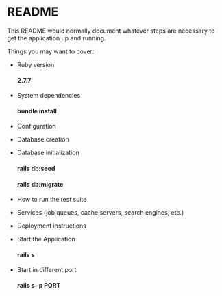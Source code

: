 # README

This README would normally document whatever steps are necessary to get the
application up and running.

Things you may want to cover:

* Ruby version <h4>2.7.7</h4>

* System dependencies <h4>bundle install</h4>

* Configuration

* Database creation 

* Database initialization <h4>rails db:seed</h4> <h4>rails db:migrate</h4>

* How to run the test suite

* Services (job queues, cache servers, search engines, etc.)

* Deployment instructions

* Start the Application <h4>rails s</h4>

* Start in different port <h4>rails s -p PORT</h4>
